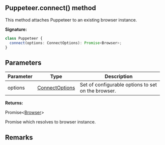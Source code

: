 ## Puppeteer.connect() method

This method attaches Puppeteer to an existing browser instance.

**Signature:**

```typescript
class Puppeteer {
  connect(options: ConnectOptions): Promise<Browser>;
}
```

## Parameters

| Parameter | Type                                            | Description                                        |
| --------- | ----------------------------------------------- | -------------------------------------------------- |
| options   | [ConnectOptions](./puppeteer.connectoptions.md) | Set of configurable options to set on the browser. |

**Returns:**

Promise&lt;[Browser](./puppeteer.browser.md)&gt;

Promise which resolves to browser instance.

## Remarks
